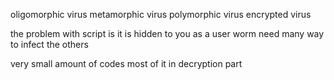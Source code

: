 oligomorphic virus
metamorphic virus
polymorphic virus
encrypted virus

the problem with script is it is hidden to you as a user
worm need many way to infect the others



very small amount of codes
most of it in decryption part
